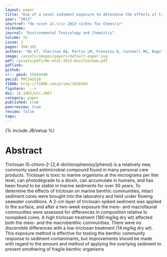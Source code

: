```yaml
---
layout: paper
title: "Use of a novel sediment exposure to determine the effects of triclosan on estuarine benthic communities"
year: "2013"
shortref: "Ho <i>et al.</i> 2013 <i>Env Tox Chem</i>"
nickname: 
journal: "Environmental Toxicology and Chemistry"
volume: 32
issue: 2
pages: 384-392
authors: "Ho KT, Chariton AA, Portis LM, Proestou D, Cantwell MG, Baguley JG, Burgess RM, Simpson S, Pelletier MC, Perron MM, Gunsch CK, <b><u>Bik HM</u></b>, Katz D, Kamikawa A"
image: /assets/images/papers/default-paper.svg
pdf: /assets/pdfs/Ho-etal-2013-EnviToxChem.pdf
pdflink:
github: 
<!-- pmid: 15644440
pmcid: PMC545518
f1000: http://f1000.com/prime/1030269
figshare:  -->
doi: 10.1002/etc.2067
category: paper
published: true
peerreview: true
review: false
tags: 
---
```

{% include JB/setup %}

# Abstract

Triclosan (5-chloro-2-[2,4-dichlorophenoxy]phenol) is a relatively new, commonly used antimicrobial compound found in many personal care products. Triclosan is toxic to marine organisms at the micrograms per liter level, can photodegrade to a dioxin, can accumulate in humans, and has been found to be stable in marine sediments for over 30 years. To determine the effects of triclosan on marine benthic communities, intact sediment cores were brought into the laboratory and held under flowing seawater conditions. A 2-cm layer of triclosan-spiked sediment was applied to the surface, and after a two-week exposure the meio- and macrofaunal communities were assessed for differences in composition relative to nonspiked cores. A high triclosan treatment (180 mg/kg dry wt) affected both the meio- and the macrobenthic communities. There were no discernible differences with a low-triclosan treatment (14 mg/kg dry wt). This exposure method is effective for testing the benthic community response to sediment contaminants, but improvements should be made with regard to the amount and method of applying the overlying sediment to prevent smothering of fragile benthic organisms

